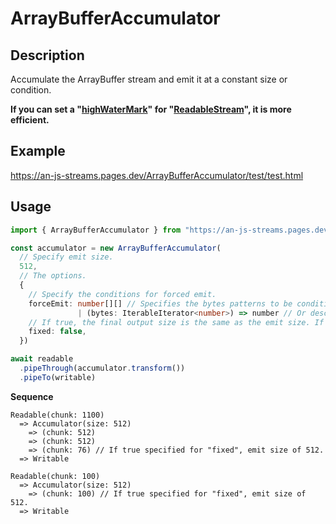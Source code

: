 # ArrayBufferAccumulator

## Description
Accumulate the ArrayBuffer stream and emit it at a constant size or condition.

**If you can set a "[highWaterMark](https://developer.mozilla.org/en-US/docs/Web/API/ByteLengthQueuingStrategy/highWaterMark)" for "[ReadableStream](https://developer.mozilla.org/en-US/docs/Web/API/ReadableStream)", it is more efficient.**

## Example
https://an-js-streams.pages.dev/ArrayBufferAccumulator/test/test.html

## Usage
```ts
import { ArrayBufferAccumulator } from "https://an-js-streams.pages.dev/mod.js" // or .ts

const accumulator = new ArrayBufferAccumulator(
  // Specify emit size.
  512,
  // The options.
  {
    // Specify the conditions for forced emit.
    forceEmit: number[][] // Specifies the bytes patterns to be conditioned. For example, character codes.
               | (bytes: IterableIterator<number>) => number // Or describe the detailed processing. Returns the position to be divided.
    // If true, the final output size is the same as the emit size. If you specify false, the last output is the size that remains. The initial value is false. If specify "forceEmit" parameter, always false.
    fixed: false,
  })

await readable
  .pipeThrough(accumulator.transform())
  .pipeTo(writable)
```
**Sequence**
```
Readable(chunk: 1100)
  => Accumulator(size: 512)
    => (chunk: 512)
    => (chunk: 512)
    => (chunk: 76) // If true specified for "fixed", emit size of 512.
  => Writable

Readable(chunk: 100)
  => Accumulator(size: 512)
    => (chunk: 100) // If true specified for "fixed", emit size of 512.
  => Writable
```